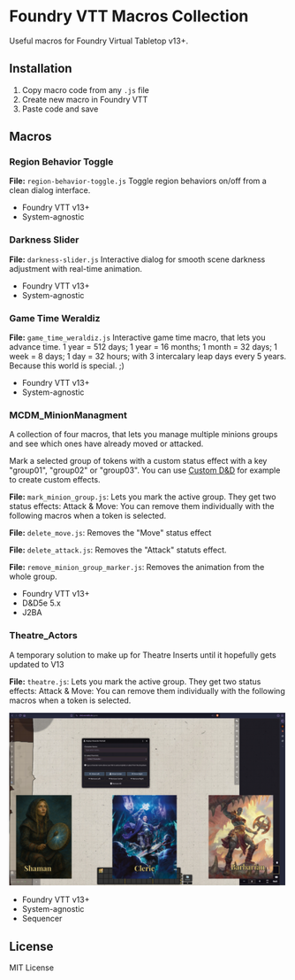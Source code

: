 # Foundry VTT Macros Collection

Useful macros for Foundry Virtual Tabletop v13+.

## Installation

1. Copy macro code from any `.js` file
2. Create new macro in Foundry VTT
3. Paste code and save

## Macros

### Region Behavior Toggle
**File:** `region-behavior-toggle.js`
Toggle region behaviors on/off from a clean dialog interface.
- Foundry VTT v13+
- System-agnostic

### Darkness Slider
**File:** `darkness-slider.js`
Interactive dialog for smooth scene darkness adjustment with real-time animation.
- Foundry VTT v13+
- System-agnostic

### Game Time Weraldiz
**File:** `game_time_weraldiz.js`
Interactive game time macro, that lets you advance time. 1 year = 512 days; 1 year = 16 months; 1 month = 32 days; 1 week = 8 days; 1 day = 32 hours; with 3 intercalary leap days every 5 years. Because this world is special. ;)
- Foundry VTT v13+
- System-agnostic

### MCDM_MinionManagment
A collection of four macros, that lets you manage multiple minions groups and see which ones have already moved or attacked.

Mark a selected group of tokens with a custom status effect with a key "group01", "group02" or "group03". You can use [Custom D&D](https://github.com/Larkinabout/fvtt-custom-dnd5e/) for example to create custom effects.

**File:** `mark_minion_group.js`: Lets you mark the active group. They get two status effects: Attack & Move: You can remove them individually with the following macros when a token is selected.

**File:** `delete_move.js`: Removes the "Move" status effect

**File:** `delete_attack.js`: Removes the "Attack" statuts effect.

**File:** `remove_minion_group_marker.js`: Removes the animation from the whole group.
- Foundry VTT v13+
- D&D5e 5.x
- J2BA

### Theatre_Actors
A temporary solution to make up for Theatre Inserts until it hopefully gets updated to V13

**File:** `theatre.js`: Lets you mark the active group. They get two status effects: Attack & Move: You can remove them individually with the following macros when a token is selected.

<img src="https://raw.githubusercontent.com/MrFlaig/FoundryVTT-Macros/refs/heads/master/images/theatre.png" alt="Screenshot of the macro" width="500"/>

- Foundry VTT v13+
- System-agnostic
- Sequencer

## License

MIT License
